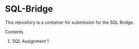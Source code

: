 # SQL-Bridge

This repository is a container for submission for the SQL Bridge.

Contents

1.  SQL Assignment 1